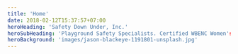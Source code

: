 ```yaml
---
title: 'Home'
date: 2018-02-12T15:37:57+07:00
heroHeading: 'Safety Down Under, Inc.'
heroSubHeading: 'Playground Safety Specialists. Certified WBENC Women's Business Enterprise. Certified DBE Disadvantaged Business Enterprise. Providing playground safety surfacing, playground inspections, playground maintenance, playground design and installation, gymnasium inspections and maintenance, fencing, and bulk landscape supplies.'
heroBackground: 'images/jason-blackeye-1191801-unsplash.jpg'
---
```

